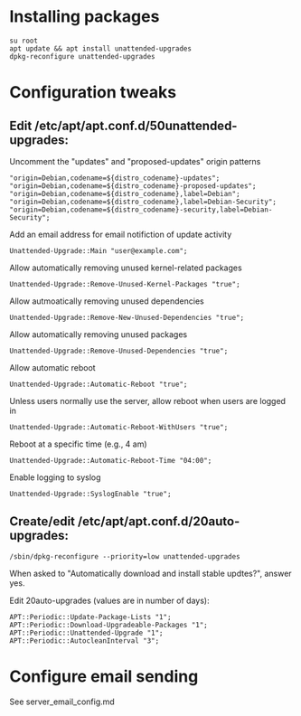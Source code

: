 # Installing packages

    su root
    apt update && apt install unattended-upgrades
    dpkg-reconfigure unattended-upgrades


# Configuration tweaks

## Edit /etc/apt/apt.conf.d/50unattended-upgrades:

Uncomment the "updates" and "proposed-updates" origin patterns
    
    "origin=Debian,codename=${distro_codename}-updates";
    "origin=Debian,codename=${distro_codename}-proposed-updates";
    "origin=Debian,codename=${distro_codename},label=Debian";
    "origin=Debian,codename=${distro_codename},label=Debian-Security";
    "origin=Debian,codename=${distro_codename}-security,label=Debian-Security";

Add an email address for email notifiction of update activity

    Unattended-Upgrade::Main "user@example.com";

Allow automatically removing unused kernel-related packages

    Unattended-Upgrade::Remove-Unused-Kernel-Packages "true";
    
Allow autmoatically removing unused dependencies

    Unattended-Upgrade::Remove-New-Unused-Dependencies "true";
    
Allow automatically removing unused packages

    Unattended-Upgrade::Remove-Unused-Dependencies "true";
    
Allow automatic reboot

    Unattended-Upgrade::Automatic-Reboot "true";

Unless users normally use the server, allow reboot when users are logged in

    Unattended-Upgrade::Automatic-Reboot-WithUsers "true";
    
Reboot at a specific time (e.g., 4 am)

    Unattended-Upgrade::Automatic-Reboot-Time "04:00";
    
Enable logging to syslog

    Unattended-Upgrade::SyslogEnable "true";

## Create/edit /etc/apt/apt.conf.d/20auto-upgrades:

    /sbin/dpkg-reconfigure --priority=low unattended-upgrades

When asked to "Automatically download and install stable updtes?", answer yes.  

Edit 20auto-upgrades (values are in number of days):

    APT::Periodic::Update-Package-Lists "1";
    APT::Periodic::Download-Upgradeable-Packages "1";
    APT::Periodic::Unattended-Upgrade "1";
    APT::Periodic::AutocleanInterval "3";

# Configure email sending
See server_email_config.md

